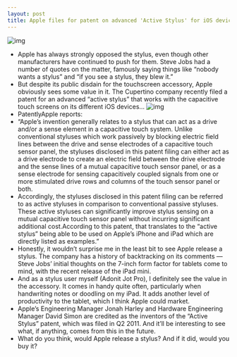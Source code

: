 ```yaml
---
layout: post
title: Apple files for patent on advanced 'Active Stylus' for iOS devices
---
```

![img](http://media.idownloadblog.com/wp-content/uploads/2013/01/steve-jobs-who-wants-a-stylus.jpg)
* Apple has always strongly opposed the stylus, even though other manufacturers have continued to push for them. Steve Jobs had a number of quotes on the matter, famously saying things like “nobody wants a stylus” and “if you see a stylus, they blew it.”
* But despite its public disdain for the touchscreen accessory, Apple obviously sees some value in it. The Cupertino company recently filed a patent for an advanced “active stylus” that works with the capacitive touch screens on its different iOS devices…
![img](http://media.idownloadblog.com/wp-content/uploads/2013/01/active-stylus-patent.jpg)
* PatentlyApple reports:
* “Apple’s invention generally relates to a stylus that can act as a drive and/or a sense element in a capacitive touch system. Unlike conventional styluses which work passively by blocking electric field lines between the drive and sense electrodes of a capacitive touch sensor panel, the styluses disclosed in this patent filing can either act as a drive electrode to create an electric field between the drive electrode and the sense lines of a mutual capacitive touch sensor panel, or as a sense electrode for sensing capacitively coupled signals from one or more stimulated drive rows and columns of the touch sensor panel or both.
* Accordingly, the styluses disclosed in this patent filing can be referred to as active styluses in comparison to conventional passive styluses. These active styluses can significantly improve stylus sensing on a mutual capacitive touch sensor panel without incurring significant additional cost.According to this patent, that translates to the “active stylus” being able to be used on Apple’s iPhone and iPad which are directly listed as examples.”
* Honestly, it wouldn’t surprise me in the least bit to see Apple release a stylus. The company has a history of backtracking on its comments — Steve Jobs’ initial thoughts on the 7-inch form factor for tablets come to mind, with the recent release of the iPad mini.
* And as a stylus user myself (Adonit Jot Pro), I definitely see the value in the accessory. It comes in handy quite often, particularly when handwriting notes or doodling on my iPad. It adds another level of productivity to the tablet, which I think Apple could market.
* Apple’s Engineering Manager Jonah Harley and Hardware Engineering Manager David Simon are credited as the inventors of the “Active Stylus” patent, which was filed in Q2 2011. And it’ll be interesting to see what, if anything, comes from this in the future.
* What do you think, would Apple release a stylus? And if it did, would you buy it?

